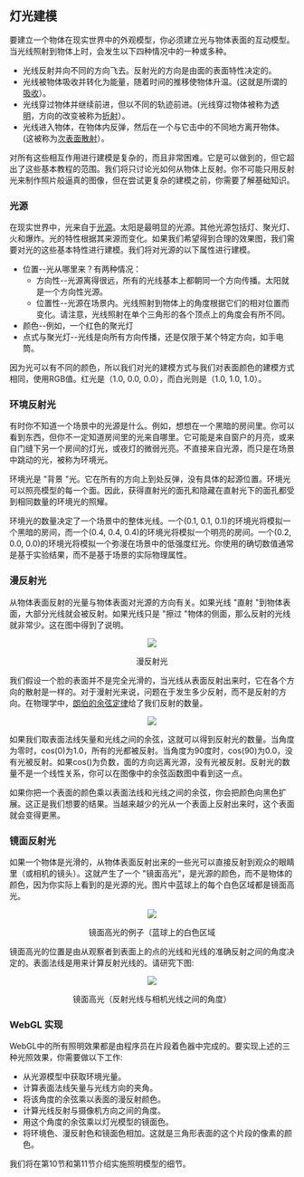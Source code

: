 ## 灯光建模

要建立一个物体在现实世界中的外观模型，你必须建立光与物体表面的互动模型。当光线照射到物体上时，会发生以下四种情况中的一种或多种。

- 光线反射并向不同的方向飞去。反射光的方向是由面的表面特性决定的。
- 光线被物体吸收并转化为能量，随着时间的推移使物体升温。(这就是所谓的[吸收](https://en.wikipedia.org/wiki/Absorption_(electromagnetic_radiation))）。
- 光线穿过物体并继续前进，但以不同的轨迹前进。(光线穿过物体被称为[透明](https://en.wikipedia.org/wiki/Transparency_and_translucency)，方向的改变被称为[折射](https://en.wikipedia.org/wiki/Refraction)）。
- 光线进入物体，在物体内反弹，然后在一个与它击中的不同地方离开物体。(这被称为[次表面散射](https://en.wikipedia.org/wiki/Subsurface_scattering)）。

对所有这些相互作用进行建模是复杂的，而且非常困难。它是可以做到的，但它超出了这些基本教程的范围。我们将只讨论光如何从物体上反射。你不可能只用反射光来制作照片般逼真的图像，但在尝试更复杂的建模之前，你需要了解基础知识。

### 光源

在现实世界中，光来自于[光源](https://en.wikipedia.org/wiki/List_of_light_sources)。太阳是最明显的光源。其他光源包括灯、聚光灯、火和爆炸。光的特性根据其来源而变化。如果我们希望得到合理的效果图，我们需要对光的这些基本特性进行建模。我们将对光源的以下属性进行建模。

- 位置--光从哪里来？有两种情况：
    - 方向性--光源离得很远，所有的光线基本上都朝同一个方向传播。太阳就是一个方向性光源。
    - 位置性--光源在场景内。光线照射到物体上的角度根据它们的相对位置而变化。请注意，光线照射在单个三角形的各个顶点上的角度会有所不同。
- 颜色--例如，一个红色的聚光灯
- 点式与聚光灯--光线是向所有方向传播，还是仅限于某个特定方向，如手电筒。

因为光可以有不同的颜色，所以我们对光的建模方式与我们对表面颜色的建模方式相同，使用RGB值。红光是（1.0, 0.0, 0.0），而白光则是（1.0, 1.0, 1.0）。

### 环境反射光

有时你不知道一个场景中的光源是什么。例如，想想在一个黑暗的房间里。你可以看到东西，但你不一定知道房间里的光来自哪里。它可能是来自窗户的月亮，或来自门缝下另一个房间的灯光，或夜灯的微弱光亮。不直接来自光源，而只是在场景中跳动的光，被称为环境光。

环境光是 "背景 "光。它在所有的方向上到处反弹，没有具体的起源位置。环境光可以照亮模型的每一个面。因此，获得直射光的面孔和隐藏在直射光下的面孔都受到相同数量的环境光的照耀。

环境光的数量决定了一个场景中的整体光线。一个(0.1, 0.1, 0.1)的环境光将模拟一个黑暗的房间，而一个(0.4, 0.4, 0.4)的环境光将模拟一个明亮的房间。一个(0.2, 0.0, 0.0)的环境光将模拟一个弥漫在场景中的低强度红光。你使用的确切数值通常是基于实验结果，而不是基于场景的实际物理属性。

### 漫反射光

从物体表面反射的光量与物体表面对光源的方向有关。如果光线 "直射 "到物体表面，大部分光线就会被反射。如果光线只是 "擦过 "物体的侧面，那么反射的光线就非常少。这在图中得到了说明。

<center>
<img src='/3/diffuse_light.png' />
<p>漫反射光</p>
</center>

我们假设一个脸的表面并不是完全光滑的，当光线从表面反射出来时，它在各个方向的散射是一样的。对于漫射光来说，问题在于发生多少反射，而不是反射的方向。在物理学中，[朗伯的余弦定律](https://en.wikipedia.org/wiki/Lambert%27s_cosine_law)给了我们反射的数量。

<center>
<img src='/3/cos_function.png' />
</center>

如果我们取表面法线矢量和光线之间的余弦，这就可以得到反射光的数量。当角度为零时，cos(0)为1.0，所有的光都被反射。当角度为90度时，cos(90)为0.0，没有光被反射。如果cos()为负数，面的方向远离光源，没有光被反射。反射光的数量不是一个线性关系，你可以在图像中的余弦函数图中看到这一点。

如果你把一个表面的颜色乘以表面法线和光线之间的余弦，你会把颜色向黑色扩展。这正是我们想要的结果。当越来越少的光从一个表面上反射出来时，这个表面就会变得更黑。

### 镜面反射光

如果一个物体是光滑的，从物体表面反射出来的一些光可以直接反射到观众的眼睛里（或相机的镜头）。这就产生了一个 "镜面高光"，是光源的颜色，而不是物体的颜色，因为你实际上看到的是光源的光。图片中蓝球上的每个白色区域都是镜面高光。

<center>
<img src='/3/specular_highlight.png' />
<p>镜面高光的例子（蓝球上的白色区域</p>
</center>

镜面高光的位置是由从观察者到表面上的点的光线和光线的准确反射之间的角度决定的。表面法线是用来计算反射光线的。请研究下图:

<center>
<img src='/3/specular_highlight_rays.png'>
<p>镜面高光（反射光线与相机光线之间的角度）</p>
</center>

### WebGL 实现

WebGL中的所有照明效果都是由程序员在片段着色器中完成的。要实现上述的三种光照效果，你需要做以下工作:

- 从光源模型中获取环境光量。
- 计算表面法线矢量与光线方向的夹角。
- 将该角度的余弦乘以表面的漫反射颜色。
- 计算光线反射与摄像机方向之间的角度。
- 用这个角度的余弦乘以灯光模型的镜面色。
- 将环境色、漫反射色和镜面色相加。这就是三角形表面的这个片段的像素的颜色。

我们将在第10节和第11节介绍实施照明模型的细节。